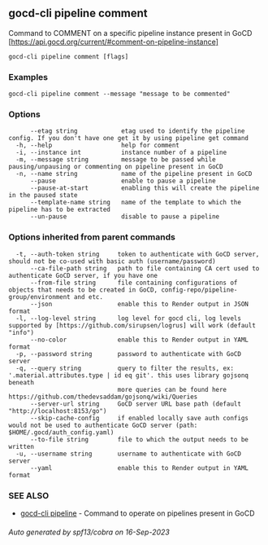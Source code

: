 ## gocd-cli pipeline comment

Command to COMMENT on a specific pipeline instance present in GoCD [https://api.gocd.org/current/#comment-on-pipeline-instance]

```
gocd-cli pipeline comment [flags]
```

### Examples

```
gocd-cli pipeline comment --message "message to be commented"
```

### Options

```
      --etag string            etag used to identify the pipeline config. If you don't have one get it by using pipeline get command
  -h, --help                   help for comment
  -i, --instance int           instance number of a pipeline
  -m, --message string         message to be passed while pausing/unpausing or commenting on pipeline present in GoCD
  -n, --name string            name of the pipeline present in GoCD
      --pause                  enable to pause a pipeline
      --pause-at-start         enabling this will create the pipeline in the paused state
      --template-name string   name of the template to which the pipeline has to be extracted
      --un-pause               disable to pause a pipeline
```

### Options inherited from parent commands

```
  -t, --auth-token string     token to authenticate with GoCD server, should not be co-used with basic auth (username/password)
      --ca-file-path string   path to file containing CA cert used to authenticate GoCD server, if you have one
      --from-file string      file containing configurations of objects that needs to be created in GoCD, config-repo/pipeline-group/environment and etc.
      --json                  enable this to Render output in JSON format
  -l, --log-level string      log level for gocd cli, log levels supported by [https://github.com/sirupsen/logrus] will work (default "info")
      --no-color              enable this to Render output in YAML format
  -p, --password string       password to authenticate with GoCD server
  -q, --query string          query to filter the results, ex: '.material.attributes.type | id eq git'. this uses library gojsonq beneath
                              more queries can be found here https://github.com/thedevsaddam/gojsonq/wiki/Queries
      --server-url string     GoCD server URL base path (default "http://localhost:8153/go")
      --skip-cache-config     if enabled locally save auth configs would not be used to authenticate GoCD server (path: $HOME/.gocd/auth_config.yaml)
      --to-file string        file to which the output needs to be written
  -u, --username string       username to authenticate with GoCD server
      --yaml                  enable this to Render output in YAML format
```

### SEE ALSO

* [gocd-cli pipeline](gocd-cli_pipeline.md)	 - Command to operate on pipelines present in GoCD

###### Auto generated by spf13/cobra on 16-Sep-2023
